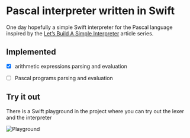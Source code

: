 # Pascal interpreter written in Swift
One day hopefully a simple Swift interpreter for the Pascal language inspired by the [Let’s Build A Simple Interpreter](https://ruslanspivak.com/lsbasi-part1/) article series.

## Implemented

  - [x] arithmetic expressions parsing and evaluation
  - [ ] Pascal programs parsing and evaluation 


## Try it out

There is a Swift playground in the project where you can try out the lexer and the interpreter

![Playground](https://github.com/igorkulman/SwiftPascalInterpreter/raw/master/playground.png)
